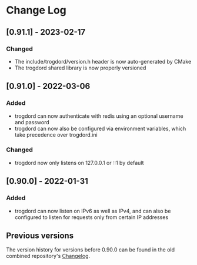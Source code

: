 
# Change Log

## [0.91.1] - 2023-02-17

### Changed

- The include/trogdord/version.h header is now auto-generated by CMake
- The trogdord shared library is now properly versioned

## [0.91.0] - 2022-03-06

### Added

- trogdord can now authenticate with redis using an optional username and password
- trogdord can now also be configured via environment variables, which take precedence over trogdord.ini

### Changed

- trogdord now only listens on 127.0.0.1 or ::1 by default

## [0.90.0] - 2022-01-31

### Added

- trogdord can now listen on IPv6 as well as IPv4, and can also be configured to listen for requests only from certain IP addresses

## Previous versions

The version history for versions before 0.90.0 can be found in the old combined repository's [Changelog](https://github.com/crankycyclops/trogdor-pp/blob/master/Changelog.md).

